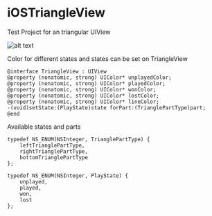 iOSTriangleView
===============

Test Project for an triangular UIView

![alt text](http://f.cl.ly/items/4106320x2X0d0h191j1C/iphone6_spacegrey_side1.png "Logo Title Text 1")

Color for different states and states can be set on TriangleView 
```objc
@interface TriangleView : UIView
@property (nonatomic, strong) UIColor* unplayedColor;
@property (nonatomic, strong) UIColor* playedColor;
@property (nonatomic, strong) UIColor* wonColor;
@property (nonatomic, strong) UIColor* lostColor;
@property (nonatomic, strong) UIColor* lineColor;
-(void)setState:(PlayState)state forPart:(TrianglePartType)part;
@end
```

Available states and parts
```objc
typedef NS_ENUM(NSInteger, TrianglePartType) {
    leftTrianglePartType,
    rightTrianglePartType,
    bottomTrianglePartType
};

typedef NS_ENUM(NSInteger, PlayState) {
    unplayed,
    played,
    won,
    lost
};
```
